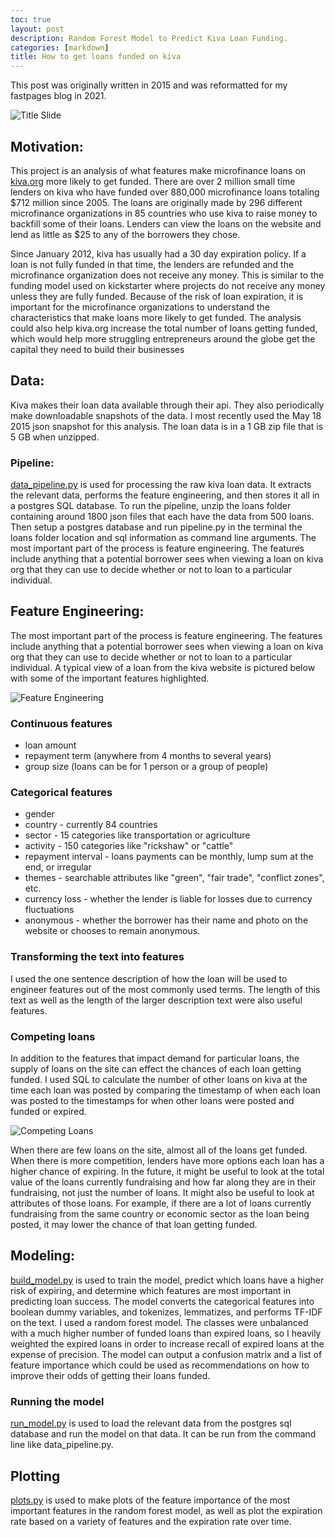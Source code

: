 ```yaml
---
toc: true
layout: post
description: Random Forest Model to Predict Kiva Loan Funding.
categories: [markdown]
title: How to get loans funded on kiva
---
```


This post was originally written in 2015 and was reformatted for my fastpages blog in 2021. 

![Title Slide](https://github.com/mattlichti/kiva-fundraising-success/blob/master/img/title.jpg?raw=true) 

## Motivation: 

 This project is an analysis of what features make microfinance loans on [kiva.org](kiva.org) more likely to get funded. There are over 2 million small time lenders on kiva who have funded over 880,000 microfinance loans totaling $712 million since 2005. The loans are originally made by 296 different microfinance organizations in 85 countries who use kiva to raise money to backfill some of their loans. Lenders can view the loans on the website and lend as little as $25 to any of the borrowers they chose.

Since January 2012, kiva has usually had a 30 day expiration policy. If a loan is not fully funded in that time, the lenders are refunded and the microfinance organization does not receive any money. This is similar to the funding model used on kickstarter where projects do not receive any money unless they are fully funded. Because of the risk of loan expiration, it is important for the microfinance organizations to understand the characteristics that make loans more likely to get funded. The analysis could also help kiva.org increase the total number of loans getting funded, which would help more struggling entrepreneurs around the globe get the capital they need to build their businesses

## Data:

Kiva makes their loan data available through their api. They also periodically make downloadable snapshots of the data. I most recently used the May 18 2015 json snapshot for this analysis. The loan data is in a 1 GB zip file that is 5 GB when unzipped. 

### Pipeline:

[data_pipeline.py](https://github.com/mattlichti/kiva-fundraising-success/blob/master/data_pipeline.py) is used for processing the raw kiva loan data. It extracts the relevant data, performs the feature engineering, and then stores it all in a postgres SQL database. To run the pipeline, unzip the loans folder containing around 1800 json files that each have the data from 500 loans. Then setup a postgres database and run pipeline.py in the terminal the loans folder location and sql information as command line arguments. The most important part of the process is feature engineering. The features include anything that a potential borrower sees when viewing a loan on kiva org that they can use to decide whether or not to loan to a particular individual. 

## Feature Engineering:

The most important part of the process is feature engineering. The features include anything that a potential borrower sees when viewing a loan on kiva org that they can use to decide whether or not to loan to a particular individual. A typical view of a loan from the kiva website is pictured below with some of the important features highlighted.

![Feature Engineering](https://github.com/mattlichti/kiva-fundraising-success/blob/master/img/feature_engineering.jpg?raw=true)

### Continuous features
* loan amount
* repayment term (anywhere from 4 months to several years)
* group size (loans can be for 1 person or a group of people)

### Categorical features
* gender
* country - currently 84 countries
* sector - 15 categories like transportation or agriculture
* activity - 150 categories like "rickshaw" or "cattle"
* repayment interval - loans payments can be monthly, lump sum at the end, or irregular
* themes - searchable attributes like "green", "fair trade", "conflict zones", etc.
* currency loss - whether the lender is liable for losses due to currency fluctuations
* anonymous - whether the borrower has their name and photo on the website or chooses to remain anonymous.

### Transforming the text into features
I used the one sentence description of how the loan will be used to engineer features out of the most commonly used terms. The length of this text as well as the length of the larger description text were also useful features.

### Competing loans
In addition to the features that impact demand for particular loans, the supply of loans on the site can effect the chances of each loan getting funded. I used SQL to calculate the number of other loans on kiva at the time each loan was posted by comparing the timestamp of when each loan was posted to the timestamps for when other loans were posted and funded or expired.

![Competing Loans](https://github.com/mattlichti/kiva-fundraising-success/blob/master/plots/competing_loans.png?raw=true)

When there are few loans on the site, almost all of the loans get funded. When there is more competition, lenders have more options each loan has a higher chance of expiring. In the future, it might be useful to look at the total value of the loans currently fundraising and how far along they are in their fundraising, not just the number of loans. It might also be useful to look at attributes of those loans. For example, if there are a lot of loans currently fundraising from the same country or economic sector as the loan being posted, it may lower the chance of that loan getting funded.

## Modeling:
[build_model.py](https://github.com/mattlichti/kiva-fundraising-success/blob/master/build_model.py) is used to train the model, predict which loans have a higher risk of expiring, and determine which features are most important in predicting loan success. The model converts the categorical features into boolean dummy variables, and tokenizes, lemmatizes, and performs TF-IDF on the text. I used a random forest model. The classes were unbalanced with a much higher number of funded loans than expired loans, so I heavily weighted the expired loans in order to increase recall of expired loans at the expense of precision. The model can output a confusion matrix and a list of feature importance which could be used as recommendations on how to improve their odds of getting their loans funded.  

### Running the model
[run_model.py](https://github.com/mattlichti/kiva-fundraising-success/blob/master/run_model.py) is used to load the relevant data from the postgres sql database and run the model on that data. It can be run from the command line like data_pipeline.py.

## Plotting
[plots.py](https://github.com/mattlichti/kiva-fundraising-success/blob/master/plots.py) is used to make plots of the feature importance of the most important features in the random forest model, as well as plot the expiration rate based on a variety of features and the expiration rate over time.

